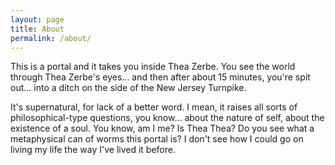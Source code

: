 ```yaml
---
layout: page
title: About
permalink: /about/
---
```

This is a portal and it takes you inside Thea Zerbe. You see the world through Thea Zerbe's eyes... and then after about 15 minutes, you're spit out... into a ditch on the side of the New Jersey Turnpike.

It's supernatural, for lack of a better word. I mean, it raises all sorts of philosophical-type questions, you know... about the nature of self, about the existence of a soul. You know, am I me? Is Thea Thea? Do you see what a metaphysical can of worms this portal is? I don't see how I could go on living my life the way I've lived it before.
